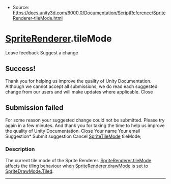 * Source: https://docs.unity3d.com/6000.0/Documentation/ScriptReference/SpriteRenderer-tileMode.html

#  [SpriteRenderer](https://docs.unity3d.com/6000.0/Documentation/ScriptReference/SpriteRenderer.html).tileMode
Leave feedback
Suggest a change
## Success!
Thank you for helping us improve the quality of Unity Documentation. Although we cannot accept all submissions, we do read each suggested change from our users and will make updates where applicable.
Close
## Submission failed
For some reason your suggested change could not be submitted. Please <a>try again</a> in a few minutes. And thank you for taking the time to help us improve the quality of Unity Documentation.
Close
Your name Your email Suggestion* Submit suggestion
Cancel
[SpriteTileMode](https://docs.unity3d.com/6000.0/Documentation/ScriptReference/SpriteTileMode.html) tileMode; 
### Description
The current tile mode of the Sprite Renderer.
[SpriteRenderer.tileMode](https://docs.unity3d.com/6000.0/Documentation/ScriptReference/SpriteRenderer-tileMode.html) affects the tiling behaviour when [SpriteRenderer.drawMode](https://docs.unity3d.com/6000.0/Documentation/ScriptReference/SpriteRenderer-drawMode.html) is set to [SpriteDrawMode.Tiled](https://docs.unity3d.com/6000.0/Documentation/ScriptReference/SpriteDrawMode.Tiled.html).
* * *
